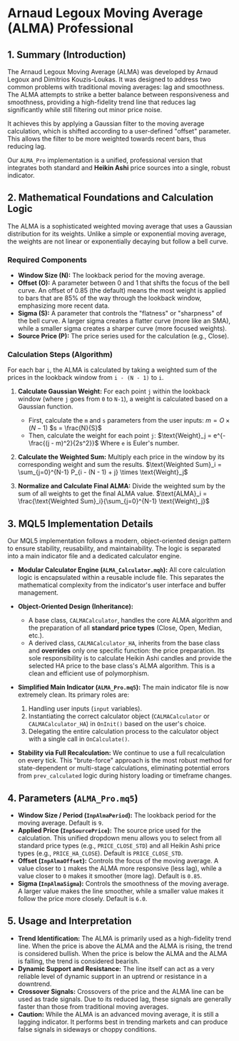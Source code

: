 # Arnaud Legoux Moving Average (ALMA) Professional

## 1. Summary (Introduction)

The Arnaud Legoux Moving Average (ALMA) was developed by Arnaud Legoux and Dimitrios Kouzis-Loukas. It was designed to address two common problems with traditional moving averages: lag and smoothness. The ALMA attempts to strike a better balance between responsiveness and smoothness, providing a high-fidelity trend line that reduces lag significantly while still filtering out minor price noise.

It achieves this by applying a Gaussian filter to the moving average calculation, which is shifted according to a user-defined "offset" parameter. This allows the filter to be more weighted towards recent bars, thus reducing lag.

Our `ALMA_Pro` implementation is a unified, professional version that integrates both standard and **Heikin Ashi** price sources into a single, robust indicator.

## 2. Mathematical Foundations and Calculation Logic

The ALMA is a sophisticated weighted moving average that uses a Gaussian distribution for its weights. Unlike a simple or exponential moving average, the weights are not linear or exponentially decaying but follow a bell curve.

### Required Components

* **Window Size (N):** The lookback period for the moving average.
* **Offset (O):** A parameter between 0 and 1 that shifts the focus of the bell curve. An offset of 0.85 (the default) means the most weight is applied to bars that are 85% of the way through the lookback window, emphasizing more recent data.
* **Sigma (S):** A parameter that controls the "flatness" or "sharpness" of the bell curve. A larger sigma creates a flatter curve (more like an SMA), while a smaller sigma creates a sharper curve (more focused weights).
* **Source Price (P):** The price series used for the calculation (e.g., Close).

### Calculation Steps (Algorithm)

For each bar `i`, the ALMA is calculated by taking a weighted sum of the prices in the lookback window from `i - (N - 1)` to `i`.

1. **Calculate Gaussian Weight:** For each point `j` within the lookback window (where `j` goes from `0` to `N-1`), a weight is calculated based on a Gaussian function.

    * First, calculate the `m` and `s` parameters from the user inputs:
        $m = O \times (N - 1)$
        $s = \frac{N}{S}$
    * Then, calculate the weight for each point `j`:
        $\text{Weight}_j = e^{-\frac{(j - m)^2}{2s^2}}$
        Where `e` is Euler's number.

2. **Calculate the Weighted Sum:** Multiply each price in the window by its corresponding weight and sum the results.
    $\text{Weighted Sum}_i = \sum_{j=0}^{N-1} P_{i - (N - 1) + j} \times \text{Weight}_j$

3. **Normalize and Calculate Final ALMA:** Divide the weighted sum by the sum of all weights to get the final ALMA value.
    $\text{ALMA}_i = \frac{\text{Weighted Sum}_i}{\sum_{j=0}^{N-1} \text{Weight}_j}$

## 3. MQL5 Implementation Details

Our MQL5 implementation follows a modern, object-oriented design pattern to ensure stability, reusability, and maintainability. The logic is separated into a main indicator file and a dedicated calculator engine.

* **Modular Calculator Engine (`ALMA_Calculator.mqh`):**
    All core calculation logic is encapsulated within a reusable include file. This separates the mathematical complexity from the indicator's user interface and buffer management.

* **Object-Oriented Design (Inheritance):**
  * A base class, `CALMACalculator`, handles the core ALMA algorithm and the preparation of all **standard price types** (Close, Open, Median, etc.).
  * A derived class, `CALMACalculator_HA`, inherits from the base class and **overrides** only one specific function: the price preparation. Its sole responsibility is to calculate Heikin Ashi candles and provide the selected HA price to the base class's ALMA algorithm. This is a clean and efficient use of polymorphism.

* **Simplified Main Indicator (`ALMA_Pro.mq5`):**
    The main indicator file is now extremely clean. Its primary roles are:
    1. Handling user inputs (`input` variables).
    2. Instantiating the correct calculator object (`CALMACalculator` or `CALMACalculator_HA`) in `OnInit()` based on the user's choice.
    3. Delegating the entire calculation process to the calculator object with a single call in `OnCalculate()`.

* **Stability via Full Recalculation:** We continue to use a full recalculation on every tick. This "brute-force" approach is the most robust method for state-dependent or multi-stage calculations, eliminating potential errors from `prev_calculated` logic during history loading or timeframe changes.

## 4. Parameters (`ALMA_Pro.mq5`)

* **Window Size / Period (`InpAlmaPeriod`):** The lookback period for the moving average. Default is `9`.
* **Applied Price (`InpSourcePrice`):** The source price used for the calculation. This unified dropdown menu allows you to select from all standard price types (e.g., `PRICE_CLOSE_STD`) and all Heikin Ashi price types (e.g., `PRICE_HA_CLOSE`). Default is `PRICE_CLOSE_STD`.
* **Offset (`InpAlmaOffset`):** Controls the focus of the moving average. A value closer to `1` makes the ALMA more responsive (less lag), while a value closer to `0` makes it smoother (more lag). Default is `0.85`.
* **Sigma (`InpAlmaSigma`):** Controls the smoothness of the moving average. A larger value makes the line smoother, while a smaller value makes it follow the price more closely. Default is `6.0`.

## 5. Usage and Interpretation

* **Trend Identification:** The ALMA is primarily used as a high-fidelity trend line. When the price is above the ALMA and the ALMA is rising, the trend is considered bullish. When the price is below the ALMA and the ALMA is falling, the trend is considered bearish.
* **Dynamic Support and Resistance:** The line itself can act as a very reliable level of dynamic support in an uptrend or resistance in a downtrend.
* **Crossover Signals:** Crossovers of the price and the ALMA line can be used as trade signals. Due to its reduced lag, these signals are generally faster than those from traditional moving averages.
* **Caution:** While the ALMA is an advanced moving average, it is still a lagging indicator. It performs best in trending markets and can produce false signals in sideways or choppy conditions.
